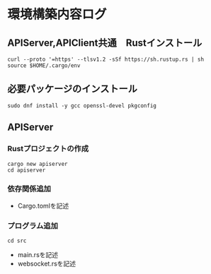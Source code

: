 # 環境構築内容ログ

## APIServer,APIClient共通　Rustインストール
```
curl --proto '=https' --tlsv1.2 -sSf https://sh.rustup.rs | sh
source $HOME/.cargo/env
```

## 必要パッケージのインストール
```
sudo dnf install -y gcc openssl-devel pkgconfig
```

## APIServer
### Rustプロジェクトの作成
```
cargo new apiserver
cd apiserver
```

### 依存関係追加
* Cargo.tomlを記述

### プログラム追加
```
cd src
```
* main.rsを記述
* websocket.rsを記述
